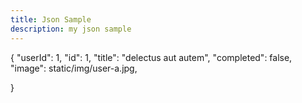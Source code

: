 ```yaml
---
title: Json Sample
description: my json sample
---
```

{
	"userId": 1,
	"id": 1,
	"title": "delectus aut autem",
	"completed": false,
        "image": static/img/user-a.jpg,

}